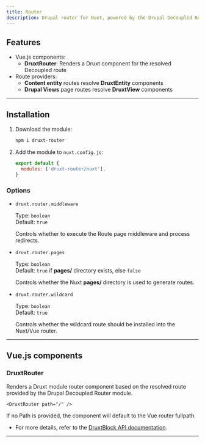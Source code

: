 ```yaml
---
title: Router
description: Drupal router for Nuxt, powered by the Drupal Decoupled Router module.
---
```


## Features

- Vue.js components:
  - **DruxtRouter**: Renders a Druxt component for the resolved Decoupled route
- Route providers:
  - **Content entity** routes resolve **DruxtEntity** components
  - **Drupal Views** page routes resolve **DruxtView** components

* * *

## Installation

1. Download the module:
   ```sh
   npm i druxt-router
   ```

2. Add the module to `nuxt.config.js`:
   ```js
   export default {
     modules: ['druxt-router/nuxt'],
   }
   ```

### Options

- `druxt.router.middleware`

  Type: `boolean`  
  Default: `true`

  Controls whether to execute the Route page middleware and process redirects.

- `druxt.router.pages`

  Type: `boolean`  
  Default: `true` if **pages/** directory exists, else `false`

  Controls whether the Nuxt **pages/** directory is used to generate routes.

- `druxt.router.wildcard`

  Type: `boolean`  
  Default: `true`

  Controls whether the wildcard route should be installed into the Nuxt/Vue router.

* * *

##  Vue.js components

### DruxtRouter

Renders a Druxt module router component based on the resolved route provided by the Drupal Decoupled Router module.

```vue
<DruxtRouter path="/" />
```

If no Path is provided, the component will default to the Vue router fullpath.

- For more details, refer to the [DruxtBlock API documentation](/api/packages/router/components/DruxtRouter).

* * *
